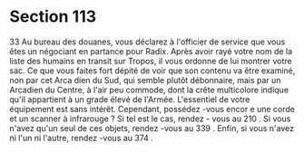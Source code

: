 # Section 113

33
Au bureau des douanes, vous déclarez à l'officier de service  que
vous êtes un négociant en partance pour Radix. Après avoir rayé
votre nom de la liste des humains en transit sur Tropos, il vous
ordonne de lui montrer votre sac. Ce que vous faites fort dépité
de voir que son contenu va être examiné, non par cet Arca dien du
Sud, qui semble plutôt débonnaire, mais par un Arcadien du
Centre, à l'air peu commode, dont la crête multicolore indique
qu'il appartient à un grade élevé de l'Armée. L'essentiel de votre
équipement est sans intérêt. Cependant, possédez -vous encor e
une corde et un scanner à infrarouge ? Si tel est le cas, rendez -
vous au 210 . Si vous n'avez qu'un seul de ces objets, rendez -vous
au 339 . Enfin, si vous n'avez ni l'un ni l'autre, rendez -vous au
374 .